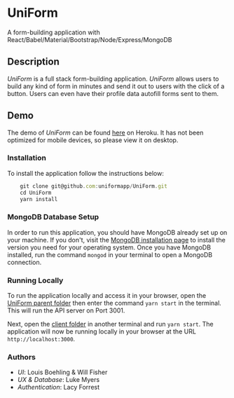 # UniForm
A form-building application with React/Babel/Material/Bootstrap/Node/Express/MongoDB

## Description

*UniForm* is a full stack form-building application. *UniForm* allows users to build any kind of form in minutes and send it out to users with the click of a button. Users can even have their profile data autofill forms sent to them.

## Demo

The demo of *UniForm* can be found [here](https://uniformapp.herokuapp.com/) on Heroku. It has not been optimized for mobile devices, so please view it on desktop.

### Installation

To install the application follow the instructions below:

``` Javascript
	git clone git@github.com:uniformapp/UniForm.git
	cd UniForm
	yarn install
```

### MongoDB Database Setup

In order to run this application, you should have MongoDB already set up on your machine. If you don't, visit the [MongoDB installation page](https://docs.mongodb.com/manual/installation/) to install the version you need for your operating system. Once you have MongoDB installed, run the command `mongod` in your terminal to open a MongoDB connection.
	
### Running Locally

To run the application locally and access it in your browser, open the [UniForm parent folder](./UniForm) then enter the command `yarn start` in the terminal. This will run the API server on Port 3001. 

Next, open the [client folder](./client) in another terminal and run `yarn start`. The application will now be running locally in your browser at the URL `http://localhost:3000`.

### Authors

* *UI*: Louis Boehling & Will Fisher
* *UX & Database*: Luke Myers
* *Authentication*: Lacy Forrest